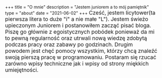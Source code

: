 +++
title = "O mnie"
description = "Jestem juniorem a to mój pamiętnik"
type = "about"
date = "2021-06-02"
+++
<span style="font-size: 125%;">
  Cześć, jestem Iicytower(ta pierwsza litera to duże "i" a nie małe "L"). Jestem świeżo upieczonym Juniorem i postanowiłem zacząć pisać bloga. Piszę go głównie z egoistycznych pobódek ponieważ da mi to pewną regularność oraz utrwali nową wiedzę zdobytą podczas pracy oraz zabawy po godzinach. Drugim powodem jest chęć pomocy wszystkim, którzy chcą znaleźć swoją pierszą pracę w programowaniu. Postaram się rzucać zarówno wpisy techniczne jak i wpisy od strony miękkich umiejętności. 
</span> 
